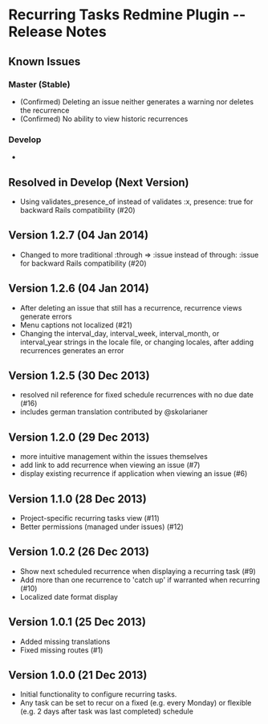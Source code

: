 # Recurring Tasks Redmine Plugin -- Release Notes

## Known Issues

### Master (Stable)

* (Confirmed) Deleting an issue neither generates a warning nor deletes the recurrence
* (Confirmed) No ability to view historic recurrences

### Develop

* 

## Resolved in Develop (Next Version)

* Using validates_presence_of instead of validates :x, presence: true for backward Rails compatibility (#20)

## Version 1.2.7 (04 Jan 2014)

* Changed to more traditional :through => :issue instead of through: :issue for backward Rails compatibility (#20)

## Version 1.2.6 (04 Jan 2014)

* After deleting an issue that still has a recurrence, recurrence views generate errors
* Menu captions not localized (#21)
* Changing the interval_day, interval_week, interval_month, or interval_year strings in the locale file, or changing locales, after adding recurrences generates an error

## Version 1.2.5 (30 Dec 2013)

* resolved nil reference for fixed schedule recurrences with no due date (#16)
* includes german translation contributed by @skolarianer

## Version 1.2.0 (29 Dec 2013)

* more intuitive management within the issues themselves
* add link to add recurrence when viewing an issue (#7)
* display existing recurrence if application when viewing an issue (#6)

## Version 1.1.0 (28 Dec 2013)

* Project-specific recurring tasks view (#11)
* Better permissions (managed under issues) (#12)

## Version 1.0.2 (26 Dec 2013)

* Show next scheduled recurrence when displaying a recurring task (#9)
* Add more than one recurrence to 'catch up' if warranted when recurring (#10)
* Localized date format display

## Version 1.0.1 (25 Dec 2013)

* Added missing translations
* Fixed missing routes (#1)

## Version 1.0.0 (21 Dec 2013)

* Initial functionality to configure recurring tasks. 
* Any task can be set to recur on a fixed (e.g. every Monday) 
  or flexible (e.g. 2 days after task was last completed) schedule